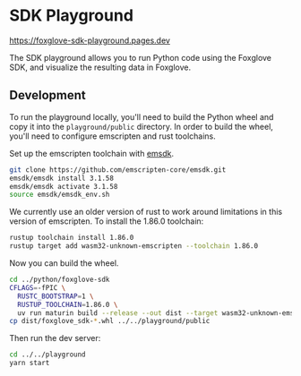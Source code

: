 # SDK Playground

https://foxglove-sdk-playground.pages.dev

The SDK playground allows you to run Python code using the Foxglove SDK, and visualize the resulting data in Foxglove.

## Development

To run the playground locally, you'll need to build the Python wheel and copy it
into the `playground/public` directory. In order to build the wheel, you'll need
to configure emscripten and rust toolchains.

Set up the emscripten toolchain with
[emsdk](https://github.com/emscripten-core/emsdk).

```sh
git clone https://github.com/emscripten-core/emsdk.git
emsdk/emsdk install 3.1.58
emsdk/emsdk activate 3.1.58
source emsdk/emsdk_env.sh
```

We currently use an older version of rust to work around limitations in this
version of emscripten. To install the 1.86.0 toolchain:

```sh
rustup toolchain install 1.86.0
rustup target add wasm32-unknown-emscripten --toolchain 1.86.0
```

Now you can build the wheel.

```sh
cd ../python/foxglove-sdk
CFLAGS=-fPIC \
  RUSTC_BOOTSTRAP=1 \
  RUSTUP_TOOLCHAIN=1.86.0 \
  uv run maturin build --release --out dist --target wasm32-unknown-emscripten -i python3.12
cp dist/foxglove_sdk-*.whl ../../playground/public
```

Then run the dev server:

```sh
cd ../../playground
yarn start
```
